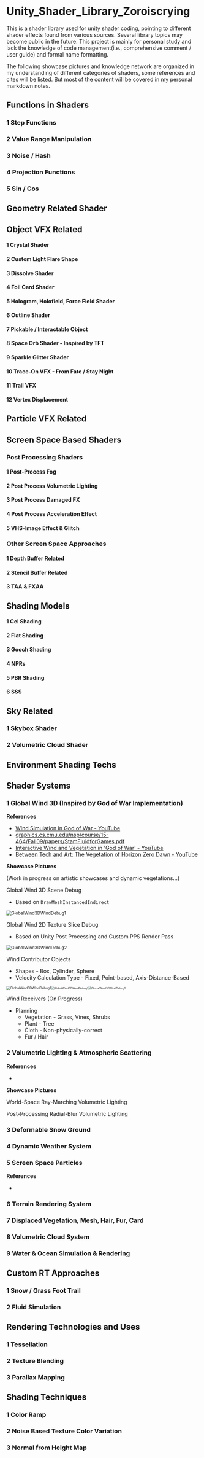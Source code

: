 # Unity_Shader_Library_Zoroiscrying
This is a shader library used for unity shader coding, pointing to different shader effects found from various sources. Several library topics may become public in the future. This project is mainly for personal study and lack the knowledge of code management(i.e., comprehensive comment / user guide) and formal name formatting.

The following showcase pictures and knowledge network are organized in my understanding of different categories of shaders, some references and cites will be listed. But most of the content will be covered in my personal markdown notes.

## Functions in Shaders

### 1 Step Functions

### 2 Value Range Manipulation

### 3 Noise / Hash

### 4 Projection Functions

### 5 Sin / Cos

## Geometry Related Shader

## Object VFX Related

#### 1 Crystal Shader

#### 2 Custom Light Flare Shape

#### 3 Dissolve Shader

#### 4 Foil Card Shader

#### 5 Hologram, Holofield, Force Field Shader

#### 6 Outline Shader

#### 7 Pickable / Interactable Object

#### 8 Space Orb Shader - Inspired by TFT

#### 9 Sparkle Glitter Shader

#### 10 Trace-On VFX - From Fate / Stay Night

#### 11 Trail VFX

#### 12 Vertex Displacement

## Particle VFX Related

## Screen Space Based Shaders

### Post Processing Shaders

#### 1 Post-Process Fog

#### 2 Post Process Volumetric Lighting

#### 3 Post Process Damaged FX

#### 4 Post Process Acceleration Effect

#### 5 VHS-Image Effect & Glitch

### Other Screen Space Approaches

#### 1 Depth Buffer Related

#### 2 Stencil Buffer Related

#### 3 TAA & FXAA

## Shading Models

#### 1 Cel Shading

#### 2 Flat Shading

#### 3 Gooch Shading

#### 4 NPRs

#### 5 PBR Shading

#### 6 SSS

## Sky Related

### 1 Skybox Shader

### 2 Volumetric Cloud Shader

## Environment Shading Techs

## Shader Systems

### 1 Global Wind 3D (Inspired by God of War Implementation)

**References**

- [Wind Simulation in God of War - YouTube](https://www.youtube.com/watch?v=dDgyBKkSf7A&t=1460s)
- [graphics.cs.cmu.edu/nsp/course/15-464/Fall09/papers/StamFluidforGames.pdf](http://graphics.cs.cmu.edu/nsp/course/15-464/Fall09/papers/StamFluidforGames.pdf)
- [Interactive Wind and Vegetation in 'God of War' - YouTube](https://www.youtube.com/watch?v=MKX45_riWQA)
- [Between Tech and Art: The Vegetation of Horizon Zero Dawn - YouTube](https://www.youtube.com/watch?v=wavnKZNSYqU)

**Showcase Pictures**

(Work in progress on artistic showcases and dynamic vegetations...)

Global Wind 3D Scene Debug

- Based on `DrawMeshInstancedIndirect`

<img src="Resources/Global Wind 3D/GlobalWind3DWindDebug1.jpg" alt="GlobalWind3DWindDebug1" style="zoom:80%;" />

Global Wind 2D Texture Slice Debug

- Based on Unity Post Processing and Custom PPS Render Pass

<img src="Resources/Global Wind 3D/GlobalWind3DWindDebug2.jpg" alt="GlobalWind3DWindDebug2" style="zoom:80%;" />

Wind Contributor Objects

- Shapes - Box, Cylinder, Sphere
- Velocity Calculation Type - Fixed, Point-based, Axis-Distance-Based

<img src="Resources/Global Wind 3D/GlobalWind3DWindDebug3.jpg" alt="GlobalWind3DWindDebug1" style="zoom:60%;" /><img src="Resources/Global Wind 3D/GlobalWind3DWindDebug4.jpg" alt="GlobalWind3DWindDebug1" style="zoom:50%;" /><img src="Resources/Global Wind 3D/GlobalWind3DWindDebug5.jpg" alt="GlobalWind3DWindDebug1" style="zoom:50%;" />

Wind Receivers (On Progress)

- Planning
  - Vegetation - Grass, Vines, Shrubs
  - Plant - Tree
  - Cloth - Non-physically-correct
  - Fur / Hair



### 2 Volumetric Lighting & Atmospheric Scattering

**References**

- 

**Showcase Pictures**

World-Space Ray-Marching Volumetric Lighting



Post-Processing Radial-Blur Volumetric Lighting



### 3 Deformable Snow Ground

### 4 Dynamic Weather System

### 5 Screen Space Particles

**References**

- 

### 6 Terrain Rendering System

### 7 Displaced Vegetation, Mesh, Hair, Fur, Card

### 8 Volumetric Cloud System

### 9 Water & Ocean Simulation & Rendering

## Custom RT Approaches

### 1 Snow / Grass Foot Trail

### 2 Fluid Simulation

## Rendering Technologies and Uses

### 1 Tessellation

### 2 Texture Blending

### 3 Parallax Mapping

## Shading Techniques

### 1 Color Ramp

### 2 Noise Based Texture Color Variation

### 3 Normal from Height Map



